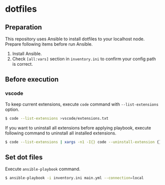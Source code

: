 # dotfiles

## Preparation

This repository uses Ansible to install dotfiles to your localhost node.
Prepare following items before run Ansible.

1. Install Ansible.
2. Check `[all:vars]` section in `inventory.ini` to confirm your config path is correct. 

## Before execution

### vscode

To keep current extensions, execute `code` command with `--list-extensions` option.

```sh
$ code --list-extensions >vscode/extensions.txt
```

If you want to uninstall all extensions before applying playbook, execute following command to uninstall all installed extensions.

```sh
$ code --list-extensions | xargs -n1 -I{} code --uninstall-extension {}
```

## Set dot files

Execute `ansible-playbook` command.

```sh
$ ansible-playbook -i inventory.ini main.yml --connection=local
```
